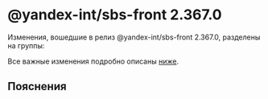 # @yandex-int/sbs-front 2.367.0

<!-- ЧЕЛОВЕЧЕСКОЕ ВСТУПЛЕНИЕ -->

Изменения, вошедшие в релиз @yandex-int/sbs-front 2.367.0, разделены на группы:

Все важные изменения подробно описаны [ниже](#Пояснения).

## Пояснения

